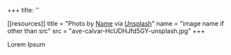 +++
title: ''

[[resources]]
title = "Photo by [Name](Link) via [Unsplash](https://unsplash.com/)"
name = "image name if other than src"
src = "ave-calvar-HcUDHJfd5GY-unsplash.jpg"
+++

Lorem Ipsum

